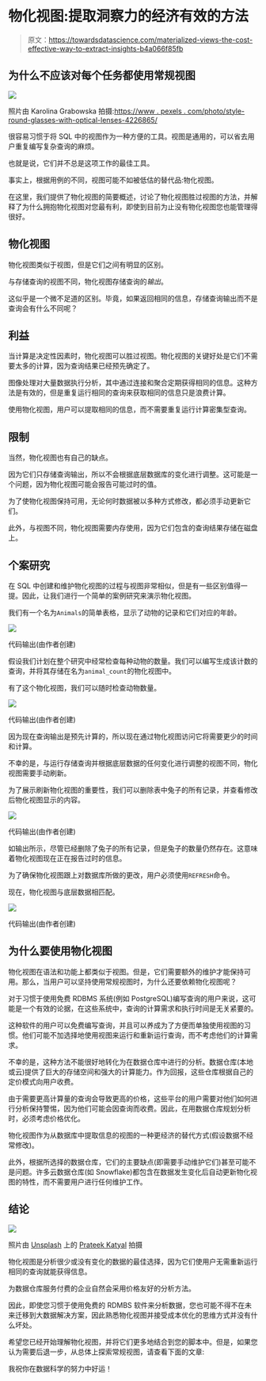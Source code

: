 # 物化视图:提取洞察力的经济有效的方法

> 原文：<https://towardsdatascience.com/materialized-views-the-cost-effective-way-to-extract-insights-b4a066f85fb>

## 为什么不应该对每个任务都使用常规视图

![](img/0b22c7dab59579f8e9782bf1918a5963.png)

照片由 Karolina Grabowska 拍摄:[https://www . pexels . com/photo/style-round-glasses-with-optical-lenses-4226865/](https://www.pexels.com/photo/stylish-round-eyeglasses-with-optical-lenses-4226865/)

很容易习惯于将 SQL 中的视图作为一种方便的工具。视图是通用的，可以省去用户重复编写复杂查询的麻烦。

也就是说，它们并不总是这项工作的最佳工具。

事实上，根据用例的不同，视图可能不如被低估的替代品:物化视图。

在这里，我们提供了物化视图的简要概述，讨论了物化视图胜过视图的方法，并解释了为什么拥抱物化视图对您最有利，即使到目前为止没有物化视图您也能管理得很好。

## 物化视图

物化视图类似于视图，但是它们之间有明显的区别。

与存储查询的视图不同，物化视图存储查询的*输出*。

这似乎是一个微不足道的区别。毕竟，如果返回相同的信息，存储查询输出而不是查询会有什么不同呢？

## 利益

当计算是决定性因素时，物化视图可以胜过视图。物化视图的关键好处是它们不需要太多的计算，因为查询结果已经预先确定了。

图像处理对大量数据执行分析，其中通过连接和聚合定期获得相同的信息。这种方法是有效的，但是重复运行相同的查询来获取相同的信息只是浪费计算。

使用物化视图，用户可以提取相同的信息，而不需要重复运行计算密集型查询。

## 限制

当然，物化视图也有自己的缺点。

因为它们只存储查询输出，所以不会根据底层数据库的变化进行调整。这可能是一个问题，因为物化视图可能会报告可能过时的值。

为了使物化视图保持可用，无论何时数据被以多种方式修改，都必须手动更新它们。

此外，与视图不同，物化视图需要内存使用，因为它们包含的查询结果存储在磁盘上。

## 个案研究

在 SQL 中创建和维护物化视图的过程与视图非常相似，但是有一些区别值得一提。因此，让我们进行一个简单的案例研究来演示物化视图。

我们有一个名为`Animals`的简单表格，显示了动物的记录和它们对应的年龄。

![](img/e04cf0eff63cc8e26bbd7cd10f698d96.png)

代码输出(由作者创建)

假设我们计划在整个研究中经常检查每种动物的数量。我们可以编写生成该计数的查询，并将其存储在名为`animal_count`的物化视图中。

有了这个物化视图，我们可以随时检查动物数量。

![](img/b075780278ff2c42681d2061a81689d3.png)

代码输出(由作者创建)

因为现在查询输出是预先计算的，所以现在通过物化视图访问它将需要更少的时间和计算。

不幸的是，与运行存储查询并根据底层数据的任何变化进行调整的视图不同，物化视图需要手动刷新。

为了展示刷新物化视图的重要性，我们可以删除表中兔子的所有记录，并查看修改后物化视图显示的内容。

![](img/b25ad24a9679dff078c70c5da72e3637.png)

代码输出(由作者创建)

如输出所示，尽管已经删除了兔子的所有记录，但是兔子的数量仍然存在。这意味着物化视图现在正在报告过时的信息。

为了确保物化视图跟上对数据库所做的更改，用户必须使用`REFRESH`命令。

现在，物化视图与底层数据相匹配。

![](img/ea9037732e9baa2cfd9eac9148a9e179.png)

代码输出(由作者创建)

## 为什么要使用物化视图

物化视图在语法和功能上都类似于视图。但是，它们需要额外的维护才能保持可用。那么，当用户可以坚持使用常规视图时，为什么还要依赖物化视图呢？

对于习惯于使用免费 RDBMS 系统(例如 PostgreSQL)编写查询的用户来说，这可能是一个有效的论据，在这些系统中，查询的计算需求和执行时间是无关紧要的。

这种软件的用户可以免费编写查询，并且可以养成为了方便而单独使用视图的习惯。他们可能不加选择地使用视图来运行和重新运行查询，而不考虑他们的计算需求。

不幸的是，这种方法不能很好地转化为在数据仓库中进行的分析。数据仓库(本地或云)提供了巨大的存储空间和强大的计算能力。作为回报，这些仓库根据自己的定价模式向用户收费。

由于需要更高计算量的查询会导致更高的价格，这些平台的用户需要对他们如何进行分析保持警惕，因为他们可能会因查询而收费。因此，在用数据仓库规划分析时，必须考虑价格优化。

物化视图作为从数据库中提取信息的视图的一种更经济的替代方式(假设数据不经常修改)。

此外，根据所选择的数据仓库，它们的主要缺点(即需要手动维护它们)甚至可能不是问题。许多云数据仓库(如 Snowflake)都包含在数据发生变化后自动更新物化视图的特性，而不需要用户进行任何维护工作。

## 结论

![](img/646c865cb24df2d929eeb76848e8ac5e.png)

照片由 [Unsplash](https://unsplash.com?utm_source=medium&utm_medium=referral) 上的 [Prateek Katyal](https://unsplash.com/es/@prateekkatyal?utm_source=medium&utm_medium=referral) 拍摄

物化视图是分析很少或没有变化的数据的最佳选择，因为它们使用户无需重新运行相同的查询就能获得信息。

为数据仓库服务付费的企业自然会采用价格友好的分析方法。

因此，即使您习惯于使用免费的 RDMBS 软件来分析数据，您也可能不得不在未来迁移到大数据解决方案，因此熟悉物化视图并接受成本优化的思维方式并没有什么坏处。

希望您已经开始理解物化视图，并将它们更多地结合到您的脚本中。但是，如果您认为需要后退一步，从总体上探索常规视图，请查看下面的文章:

</views-an-underrated-alternative-to-tables-in-sql-26cd6d1d8660>  

我祝你在数据科学的努力中好运！